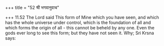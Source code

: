 +++
title = "52 श्री भगवानुवाच"

+++
11.52 The Lord said This form of Mine which you have seen, and which has
the whole universe under control, which is the foundation of all and
which forms the origin of all - this cannot be beheld by any one. Even
the gods ever long to see this form; but they have not seen it. Why; Sri
Krsna says:
